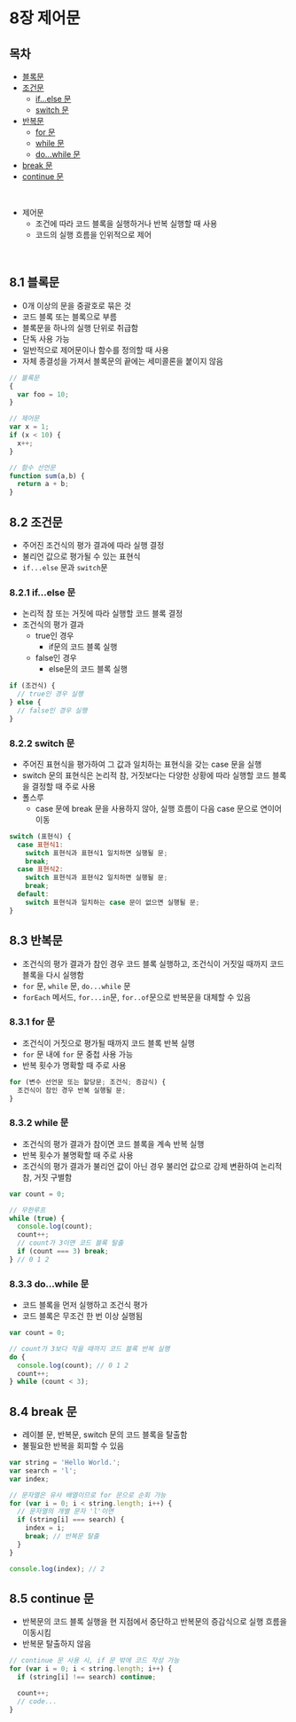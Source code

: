 # 8장 제어문

## 목차
- [블록문](#8.1)
- [조건문](#8.2)
  - [if...else 문](#8.2.1)
  - [switch 문](#8.2.2)
- [반복문](#8.3)
  - [for 문](#8.3.1)
  - [while 문](#8.3.2)
  - [do...while 문](#8.3.3)
- [break 문](#8.4)
- [continue 문](#8.5)

<br/>

- 제어문
  - 조건에 따라 코드 블록을 실행하거나 반복 실행할 때 사용
  - 코드의 실행 흐름을 인위적으로 제어
  
<br/>


## 8.1 블록문<a name="8.1"></a>

- 0개 이상의 문을 중괄호로 묶은 것
- 코드 블록 또는 블록으로 부름
- 블록문을 하나의 실행 단위로 취급함
- 단독 사용 가능
- 일반적으로 제어문이나 함수를 정의할 때 사용
- 자체 종결성을 가져서 블록문의 끝에는 세미콜론을 붙이지 않음
```js
// 블록문
{
  var foo = 10;
}

// 제어문
var x = 1;
if (x < 10) {
  x++;
}

// 함수 선언문
function sum(a,b) {
  return a + b;
}
```


## 8.2 조건문<a name="8.2"></a>

- 주어진 조건식의 평가 결과에 따라 실행 결정
- 불리언 값으로 평가될 수 있는 표현식
- `if...else` 문과 `switch`문

### 8.2.1 if...else 문<a name="8.2.1"></a>

- 논리적 참 또는 거짓에 따라 실행할 코드 블록 결정
- 조건식의 평가 결과
  - true인 경우
    - if문의 코드 블록 실행
  - false인 경우
    - else문의 코드 블록 실행
```js
if (조건식) {
  // true인 경우 실행
} else {
  // false인 경우 실행
}
```

### 8.2.2 switch 문<a name="8.2.2"></a>

- 주어진 표현식을 평가하여 그 값과 일치하는 표현식을 갖는 case 문을 실행
- switch 문의 표현식은 논리적 참, 거짓보다는 다양한 상황에 따라 실행할 코드 블록을 결정할 때 주로 사용
- 폴스루
  - case 문에 break 문을 사용하지 않아, 실행 흐름이 다음 case 문으로 연이어 이동
```js
switch (표현식) {
  case 표현식1:
    switch 표현식과 표현식1 일치하면 실행될 문;
    break;
  case 표현식2:
    switch 표현식과 표현식2 일치하면 실행될 문;
    break;
  default:
    switch 표현식과 일치하는 case 문이 없으면 실행될 문;
}
```

## 8.3 반복문<a name="8.3"></a>

- 조건식의 평가 결과가 참인 경우 코드 블록 실행하고, 조건식이 거짓일 때까지 코드 블록을 다시 실행함
- `for` 문, `while` 문, `do...while` 문
- `forEach` 메서드, `for...in`문, `for..of`문으로 반복문을 대체할 수 있음

### 8.3.1 for 문<a name="8.3.1"></a>

- 조건식이 거짓으로 평가될 때까지 코드 블록 반복 실행
- `for` 문 내에 `for` 문 중첩 사용 가능
- 반복 횟수가 명확할 때 주로 사용
```js
for (변수 선언문 또는 할당문; 조건식; 증감식) {
  조건식이 참인 경우 반복 실행될 문;
}
```

### 8.3.2 while 문<a name="8.3.2"></a>

- 조건식의 평가 결과가 참이면 코드 블록을 계속 반복 실행
- 반복 횟수가 불명확할 때 주로 사용
- 조건식의 평가 결과가 불리언 값이 아닌 경우 불리언 값으로 강제 변환하여 논리적 참, 거짓 구별함
```js
var count = 0;

// 무한루프
while (true) { 
  console.log(count);
  count++;
  // count가 3이면 코드 블록 탈출
  if (count === 3) break;
} // 0 1 2
```

### 8.3.3 do...while 문<a name="8.3.3"></a>

- 코드 블록을 먼저 실행하고 조건식 평가
- 코드 블록은 무조건 한 번 이상 실행됨
```js
var count = 0;

// count가 3보다 작을 때까지 코드 블록 반복 실행
do {
  console.log(count); // 0 1 2
  count++;
} while (count < 3);

```


## 8.4 break 문<a name="8.4"></a>

- 레이블 문, 반복문, switch 문의 코드 블록을 탈출함
- 불필요한 반복을 회피할 수 있음
```js
var string = 'Hello World.';
var search = 'l';
var index;

// 문자열은 유사 배열이므로 for 문으로 순회 가능
for (var i = 0; i < string.length; i++) {
  // 문자열의 개별 문자 'l'이면
  if (string[i] === search) {
    index = i;
    break; // 반복문 탈출
  }
}

console.log(index); // 2
```


## 8.5 continue 문<a name="8.5"></a>

- 반복문의 코드 블록 실행을 현 지점에서 중단하고 반복문의 증감식으로 실행 흐름을 이동시킴
- 반복문 탈출하지 않음
```js
// continue 문 사용 시, if 문 밖에 코드 작성 가능
for (var i = 0; i < string.length; i++) {
  if (string[i] !== search) continue;

  count++;
  // code...
}
```